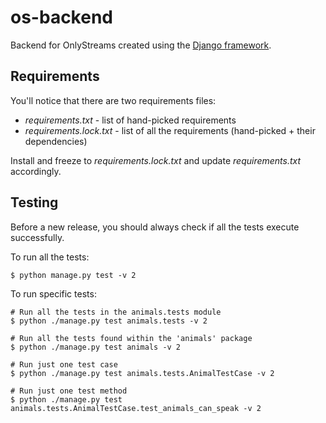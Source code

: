 # os-backend

Backend for OnlyStreams created using the [Django framework](https://www.djangoproject.com/).

## Requirements

You'll notice that there are two requirements files:

- *requirements.txt* - list of hand-picked requirements
- *requirements.lock.txt* - list of all the requirements (hand-picked + their dependencies)

Install and freeze to *requirements.lock.txt* and update *requirements.txt* accordingly.

## Testing

Before a new release, you should always check if all the tests execute successfully. 

To run all the tests:

 ```
$ python manage.py test -v 2
 ```

To run specific tests:

 ```
# Run all the tests in the animals.tests module
$ python ./manage.py test animals.tests -v 2

# Run all the tests found within the 'animals' package
$ python ./manage.py test animals -v 2

# Run just one test case
$ python ./manage.py test animals.tests.AnimalTestCase -v 2

# Run just one test method
$ python ./manage.py test animals.tests.AnimalTestCase.test_animals_can_speak -v 2
 ```